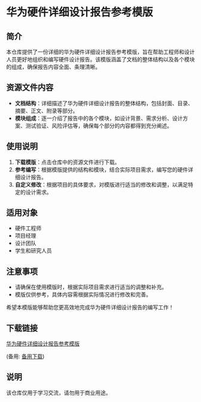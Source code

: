 # 华为硬件详细设计报告参考模版

## 简介
本仓库提供了一份详细的华为硬件详细设计报告参考模版，旨在帮助工程师和设计人员更好地组织和编写硬件设计报告。该模版涵盖了文档的整体结构以及各个模块的组成，确保报告内容全面、条理清晰。

## 资源文件内容
- **文档结构**：详细描述了华为硬件详细设计报告的整体结构，包括封面、目录、摘要、正文、附录等部分。
- **模块组成**：逐一介绍了报告中的各个模块，如设计背景、需求分析、设计方案、测试验证、风险评估等，确保每个部分的内容都得到充分阐述。

## 使用说明
1. **下载模版**：点击仓库中的资源文件进行下载。
2. **参考编写**：根据模版提供的结构和模块，结合实际项目需求，编写您的硬件详细设计报告。
3. **自定义修改**：根据项目的具体要求，对模版进行适当的修改和调整，以满足特定的设计需求。

## 适用对象
- 硬件工程师
- 项目经理
- 设计团队
- 学生和研究人员

## 注意事项
- 请确保在使用模版时，根据实际项目需求进行适当的调整和补充。
- 模版仅供参考，具体内容需根据实际情况进行修改和完善。

希望本模版能够帮助您更高效地完成华为硬件详细设计报告的编写工作！

## 下载链接
[华为硬件详细设计报告参考模版](https://pan.quark.cn/s/a9f7a2492f53) 

(备用: [备用下载](https://pan.baidu.com/s/1zSj0EnM7QDMlEvy2ADhXkw?pwd=1234))

## 说明

该仓库仅用于学习交流，请勿用于商业用途。
